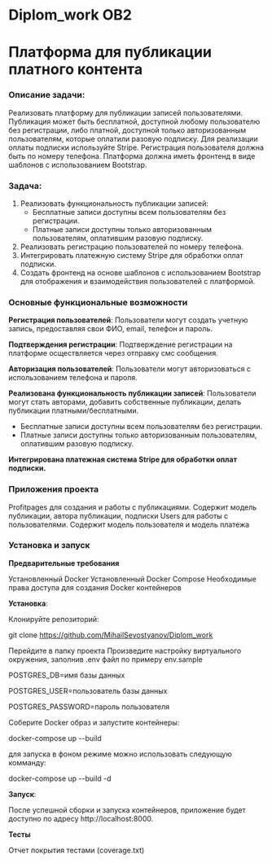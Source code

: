 # Diplom_work OB2 
# Платформа для публикации платного контента

### Описание задачи:

Реализовать платформу для публикации записей пользователями. Публикация может быть бесплатной, доступной любому пользователю без регистрации, либо платной, доступной только авторизованным пользователям, которые оплатили разовую подписку. Для реализации оплаты подписки используйте Stripe. Регистрация пользователя должна быть по номеру телефона. Платформа должна иметь фронтенд в виде шаблонов с использованием Bootstrap.

### Задача:

1. Реализовать функциональность публикации записей: 
   - Бесплатные записи доступны всем пользователям без регистрации.
   - Платные записи доступны только авторизованным пользователям, оплатившим разовую подписку.
2. Реализовать регистрацию пользователей по номеру телефона.
3. Интегрировать платежную систему Stripe для обработки оплат подписки.
4. Создать фронтенд на основе шаблонов с использованием Bootstrap для отображения и взаимодействия пользователей с платформой.


### Основные функциональные возможности

**Регистрация пользователей**: Пользователи могут создать учетную запись, предоставляя свои ФИО, email, телефон и пароль.

**Подтверждения регистрации**: Подтверждение регистрации на платформе осществляется через отправку смс сообщения.

**Авторизация пользователей**: Пользователи могут авторизоваться с использованием телефона и пароля.

**Реализована функциональность публикации записей**: Пользователи могут стать авторами, добавить собственные публикации, делать публикации платными/бесплатными.
   - Бесплатные записи доступны всем пользователям без регистрации.
   - Платные записи доступны только авторизованным пользователям, оплатившим разовую подписку.

**Интегрирована платежная система Stripe для обработки оплат подписки.**

### Приложения проекта

Profitpages для создания и работы с публикациями. Содержит модель публикации, автора публикации, подписки
Users для работы с пользователями. Содержит модель пользователя и модель платежа


### Установка и запуск

**Предварительные требования**

Установленный Docker
Установленный Docker Compose
Необходимые права доступа для создания Docker контейнеров

**Установка**:

Клонируйте репозиторий:

git clone https://github.com/MihailSevostyanov/Diplom_work

Перейдите в папку проекта Произведите настройку виртуального окружения, заполнив .env файл по примеру env.sample

POSTGRES_DB=имя базы данных

POSTGRES_USER=пользователь базы данных

POSTGRES_PASSWORD=пароль пользователя

Соберите Docker образ и запустите контейнеры:

docker-compose up --build

для запуска в фоном режиме можно использовать следующую комманду:

docker-compose up --build -d

**Запуск**:

После успешной сборки и запуска контейнеров, приложение будет доступно по адресу http://localhost:8000.

**Тесты**

Отчет покрытия тестами (coverage.txt)





